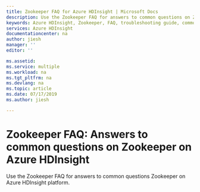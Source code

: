 ```yaml
---
title: Zookeeper FAQ for Azure HDInsight | Microsoft Docs
description: Use the Zookeeper FAQ for answers to common questions on Zookeeper on Azure HDInsight platform.
keywords: Azure HDInsight, Zookeeper, FAQ, troubleshooting guide, common problems
services: Azure HDInsight
documentationcenter: na
author: jiesh
manager: ''
editor: ''

ms.assetid:
ms.service: multiple
ms.workload: na
ms.tgt_pltfrm: na
ms.devlang: na
ms.topic: article
ms.date: 07/17/2019
ms.author: jiesh

---
```

# Zookeeper FAQ: Answers to common questions on Zookeeper on Azure HDInsight
Use the Zookeeper FAQ for answers to common questions Zookeeper on Azure HDInsight platform.
